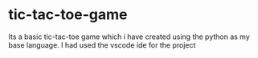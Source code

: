 # tic-tac-toe-game
Its a basic tic-tac-toe game which i have created using the python as my base language.
I had used the vscode ide for the project

